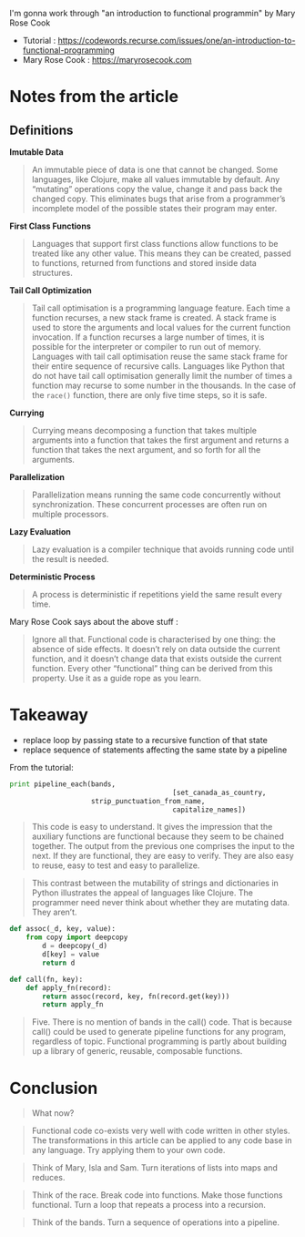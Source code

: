 I'm gonna work through "an introduction to functional programmin" by Mary Rose Cook

- Tutorial : https://codewords.recurse.com/issues/one/an-introduction-to-functional-programming
- Mary Rose Cook : https://maryrosecook.com

# Notes from the article

## Definitions

**Imutable Data**
> An immutable piece of data is one that cannot be changed. Some languages, like Clojure, make all values immutable by default. Any “mutating” operations copy the value, change it and pass back the changed copy. This eliminates bugs that arise from a programmer’s incomplete model of the possible states their program may enter.

**First Class Functions**
> Languages that support first class functions allow functions to be treated like any other value. This means they can be created, passed to functions, returned from functions and stored inside data structures.

**Tail Call Optimization**
> Tail call optimisation is a programming language feature. Each time a function recurses, a new stack frame is created. A stack frame is used to store the arguments and local values for the current function invocation. If a function recurses a large number of times, it is possible for the interpreter or compiler to run out of memory. Languages with tail call optimisation reuse the same stack frame for their entire sequence of recursive calls. Languages like Python that do not have tail call optimisation generally limit the number of times a function may recurse to some number in the thousands. In the case of the `race()` function, there are only five time steps, so it is safe. 

**Currying**
> Currying means decomposing a function that takes multiple arguments into a function that takes the first argument and returns a function that takes the next argument, and so forth for all the arguments.

**Parallelization**
> Parallelization means running the same code concurrently without synchronization. These concurrent processes are often run on multiple processors.

**Lazy Evaluation**
> Lazy evaluation is a compiler technique that avoids running code until the result is needed.

**Deterministic Process**
> A process is deterministic if repetitions yield the same result every time.

Mary Rose Cook says about the above stuff :
> Ignore all that. Functional code is characterised by one thing: the absence of side effects. It doesn’t rely on data outside the current function, and it doesn’t change data that exists outside the current function. Every other “functional” thing can be derived from this property. Use it as a guide rope as you learn.

# Takeaway

- replace loop by passing state to a recursive function of that state
- replace sequence of statements affecting the same state by a pipeline 

From the tutorial: 

```python
print pipeline_each(bands,
										[set_canada_as_country,
                    strip_punctuation_from_name,
										capitalize_names])
```

> This code is easy to understand. It gives the impression that the auxiliary functions are functional because they seem to be chained together. The output from the previous one comprises the input to the next. If they are functional, they are easy to verify. They are also easy to reuse, easy to test and easy to parallelize.

> This contrast between the mutability of strings and dictionaries in Python illustrates the appeal of languages like Clojure. The programmer need never think about whether they are mutating data. They aren’t.

```python
def assoc(_d, key, value):
    from copy import deepcopy
		d = deepcopy(_d)
		d[key] = value
		return d

def call(fn, key):
    def apply_fn(record):
        return assoc(record, key, fn(record.get(key)))
		return apply_fn
```


> Five. There is no mention of bands in the call() code. That is because call() could be used to generate pipeline functions for any program, regardless of topic. Functional programming is partly about building up a library of generic, reusable, composable functions.

# Conclusion
> What now?

>Functional code co-exists very well with code written in other styles. The transformations in this article can be applied to any code base in any language. Try applying them to your own code.

> Think of Mary, Isla and Sam. Turn iterations of lists into maps and reduces.

> Think of the race. Break code into functions. Make those functions functional. Turn a loop that repeats a process into a recursion.

> Think of the bands. Turn a sequence of operations into a pipeline.
